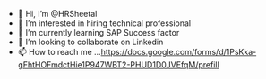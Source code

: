 - 👋 Hi, I’m @HRSheetal
- 👀 I’m interested in hiring technical professional
- 🌱 I’m currently learning SAP Success factor 
- 💞️ I’m looking to collaborate on Linkedin
- 📫 How to reach me ...https://docs.google.com/forms/d/1PsKka-gFhtHOFmdctHie1P947WBT2-PHUD1D0JVEfqM/prefill


<!---
HRSheetal/HRSheetal is a ✨ special ✨ repository because its `README.md` (this file) appears on your GitHub profile.
You can click the Preview link to take a look at your changes.
--->
